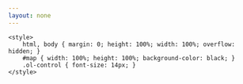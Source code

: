 ```yaml
---
layout: none
---
```


<head>
    <meta charset="UTF-8">
    <meta name="viewport" content="width=device-width, initial-scale=1.0">
    <title>31 Planes of Existence</title>
    <link rel="stylesheet" href="{{ site.baseurl }}/assets/lib/ol/ol.css">
    <script src="{{ site.baseurl }}/assets/lib/ol/ol.js"></script>


    <style>
        html, body { margin: 0; height: 100%; width: 100%; overflow: hidden; }
        #map { width: 100%; height: 100%; background-color: black; }
        .ol-control { font-size: 14px; }
    </style>
</head>

<body>
    <div id="map" class="map"></div>
    <script>
        const width = 7015;
        const height = 7015;
        const extent = [0, 0, width, height];

        const projection = new ol.proj.Projection({
            code: "pixels",
            units: "pixels",
            extent: extent,
        });

        const overlay = new ol.Overlay({
            element: document.createElement("div"),
        });

        const map = new ol.Map({
            layers: [
                new ol.layer.Tile({
                    preload: Infinity,
                    extent: extent,
                    source: new ol.source.TileImage({
                        url: "{{ site.baseurl }}/assets/images/png/A1S-31Planes/tiles/{z}/{y}/{x}.png",
                    })
                })
            ],
            overlays: [overlay],
            target: "map",
            view: new ol.View({
                projection: projection,
                center: ol.extent.getCenter(extent),
                zoom: 2,
                maxZoom: 6
            }),
        });
    </script>
</body>

